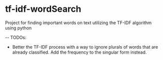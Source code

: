 # tf-idf-wordSearch
Project for finding important words on text utilizing the TF-IDF algorithm using python

-- TODOs:
* Better the TF-IDF process with a way to ignore plurals of words that are already classified. Add the frequency to the singular form instead.
